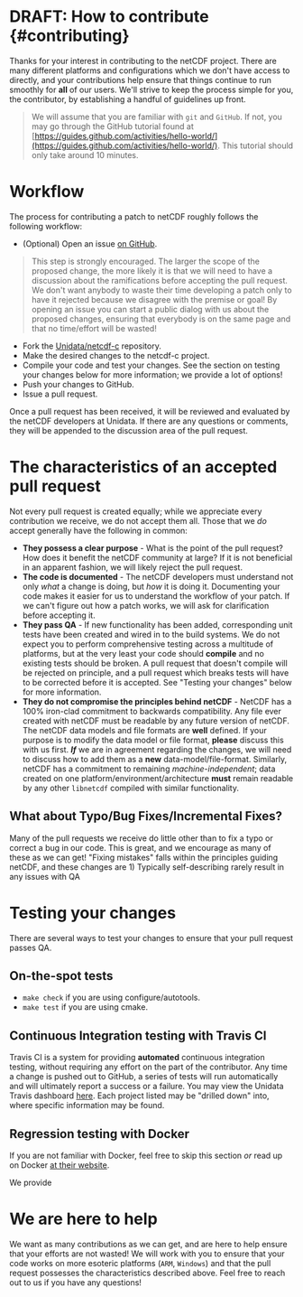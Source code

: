 # DRAFT: How to contribute {#contributing}

Thanks for your interest in contributing to the netCDF project.  There are many different platforms and configurations which we don't have access to directly, and your contributions help ensure that things continue to run smoothly for **all** of our users.  We'll strive to keep the process simple for you, the contributor, by establishing a handful of guidelines up front.

> We will assume that you are familiar with `git` and `GitHub`.  If not, you may go through the GitHub tutorial found at [https://guides.github.com/activities/hello-world/](https://guides.github.com/activities/hello-world/).  This tutorial should only take around 10 minutes.

# Workflow

The process for contributing a patch to netCDF roughly follows the following workflow:

* (Optional) Open an issue [on GitHub](http://github.com/Unidata/netcdf-c/issues).

> This step is strongly encouraged.  The larger the scope of the proposed change, the more likely it is that we will need to have a discussion about the ramifications before accepting the pull request.  We don't want anybody to waste their time developing a patch only to have it rejected because we disagree with the premise or goal!  By opening an issue you can start a public dialog with us about the proposed changes, ensuring that everybody is on the same page and that no time/effort will be wasted!

* Fork the [Unidata/netcdf-c](http://github.com/Unidata/netcdf-c) repository.
* Make the desired changes to the netcdf-c project.
* Compile your code and test your changes.  See the section on testing your changes below for more information; we provide a lot of options!
* Push your changes to GitHub.
* Issue a pull request.

Once a pull request has been received, it will be reviewed and evaluated by the netCDF developers at Unidata.  If there are any questions or comments, they will be appended to the discussion area of the pull request.

# The characteristics of an accepted pull request

Not every pull request is created equally; while we appreciate every contribution we receive, we do not accept them all.  Those that we *do* accept generally have the following in common:

* **They possess a clear purpose** - What is the point of the pull request? How does it benefit the netCDF community at large? If it is not beneficial in an apparent fashion, we will likely reject the pull request.
* **The code is documented** - The netCDF developers must understand not only *what* a change is doing, but *how* it is doing it.  Documenting your code makes it easier for us to understand the workflow of your patch.  If we can't figure out how a patch works, we will ask for clarification before accepting it.
* **They pass QA** - If new functionality has been added, corresponding unit tests have been created and wired in to the build systems.  We do not expect you to perform comprehensive testing across a multitude of platforms, but at the very least your code should **compile** and no existing tests should be broken.  A pull request that doesn't compile will be rejected on principle, and a pull request which breaks tests will have to be corrected before it is accepted.  See "Testing your changes" below for more information.
* **They do not compromise the principles behind netCDF** - NetCDF has a 100% iron-clad commitment to backwards compatibility.  Any file ever created with netCDF must be readable by any future version of netCDF.  The netCDF data models and file formats are **well** defined.  If your purpose is to modify the data model or file format, **please** discuss this with us first.  ***If*** we are in agreement regarding the changes, we will need to discuss how to add them as a **new** data-model/file-format.  Similarly, netCDF has a commitment to remaining *machine-independent*; data created on one platform/environment/architecture **must** remain readable by any other `libnetcdf` compiled with similar functionality.  

## What about Typo/Bug Fixes/Incremental Fixes?

Many of the pull requests we receive do little other than to fix a typo or correct a bug in our code.  This is great, and we encourage as many of these as we can get!  "Fixing mistakes" falls within the principles guiding netCDF, and these changes are 1) Typically self-describing rarely result in any issues with QA

# Testing your changes

There are several ways to test your changes to ensure that your pull request passes QA.

## On-the-spot tests

* `make check` if you are using configure/autotools.
* `make test` if you are using cmake.

## Continuous Integration testing with Travis CI

Travis CI is a system for providing **automated** continuous integration testing, without requiring any effort on the part of the contributor.  Any time a change is pushed out to GitHub, a series of tests will run automatically and will ultimately report a success or a failure.  You may view the Unidata Travis dashboard [here](https://travis-ci.org/Unidata/).  Each project listed may be "drilled down" into, where specific information may be found.

## Regression testing with Docker

If you are not familiar with Docker, feel free to skip this section *or* read up on Docker [at their website](http://www.docker.io).



We provide


# We are here to help

We want as many contributions as we can get, and are here to help ensure that your efforts are not wasted!  We will work with you to ensure that your code works on more esoteric platforms (`ARM`, `Windows`) and that the pull request possesses the characteristics described above.  Feel free to reach out to us if you have any questions!
